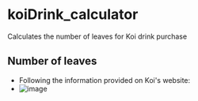 # koiDrink_calculator
Calculates the number of leaves for Koi drink purchase

## Number of leaves
* Following the information provided on Koi's website:
* ![image](https://user-images.githubusercontent.com/6251538/126062938-9a40e5db-094c-419e-83dc-6758e16698fd.png)
